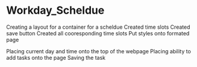 # Workday_Scheldue

Creating a layout for a container for a scheldue 
Created time slots
Created save button
Created all cooresponding time slots
Put styles onto formated page

Placing current day and time onto the top of the webpage
Placing ability to add tasks onto the page
Saving the task